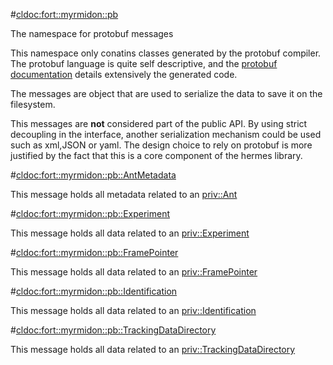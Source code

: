 #<cldoc:fort::myrmidon::pb>

The namespace for <myrmidon> protobuf messages

This namespace only conatins classes generated by the protobuf
compiler. The protobuf language is quite self descriptive, and the
[protobuf documentation](https://developers.google.com/protocol-buffers/docs/overview)
details extensively the generated code.

The messages are object that are used to serialize the data to save it
on the filesystem.

This messages are **not** considered part of the public API. By using
strict decoupling in the <priv> interface, another serialization
mechanism could be used such as xml,JSON or yaml. The design choice to
rely on protobuf is more justified by the fact that this is a core
component of the hermes library.

#<cldoc:fort::myrmidon::pb::AntMetadata>

This message holds all metadata related to an <priv::Ant>


#<cldoc:fort::myrmidon::pb::Experiment>

This message holds all data related to an <priv::Experiment>


#<cldoc:fort::myrmidon::pb::FramePointer>

This message holds all data related to an <priv::FramePointer>

#<cldoc:fort::myrmidon::pb::Identification>

This message holds all data related to an <priv::Identification>

#<cldoc:fort::myrmidon::pb::TrackingDataDirectory>

This message holds all data related to an <priv::TrackingDataDirectory>
